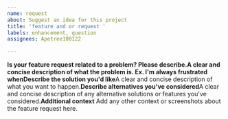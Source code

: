 ```yaml
---
name: request
about: Suggest an idea for this project
title: 'feature and or request '
labels: enhancement, question
assignees: Apetree100122

---
```


**Is your feature request related to a problem? Please describe.**A clear and concise description of what the problem is. Ex. I'm always frustrated when**Describe the solution you'd like**A clear and concise description of what you want to happen.**Describe alternatives you've considered**A clear and concise description of any alternative solutions or features you've considered.**Additional context**
Add any other context or screenshots about the feature request here.
